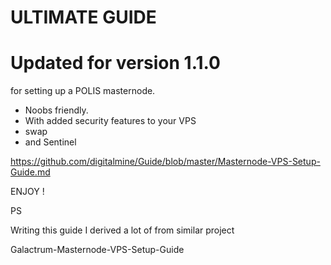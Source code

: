 # ULTIMATE GUIDE
# Updated for version 1.1.0
 
 for setting up a POLIS masternode.
 * Noobs friendly.
 * With added security features to your VPS
 * swap
 * and Sentinel
 
 https://github.com/digitalmine/Guide/blob/master/Masternode-VPS-Setup-Guide.md
 
 
 ENJOY !
 
 PS
 
 Writing this guide I derived a lot of from similar project
 
 Galactrum-Masternode-VPS-Setup-Guide






